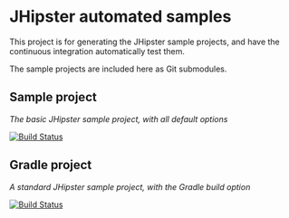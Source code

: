 JHipster automated samples
==========================

This project is for generating the JHipster sample projects, and have the continuous integration automatically test them.

The sample projects are included here as Git submodules.

## Sample project

_The basic JHipster sample project, with all default options_

[![Build Status](https://drone.io/github.com/jhipster/jhipster-sample-app/status.png)](https://drone.io/github.com/jhipster/jhipster-sample-app/latest)

## Gradle project

_A standard JHipster sample project, with the Gradle build option_

[![Build Status](https://drone.io/github.com/jhipster/jhipster-sample-app-gradle/status.png)](https://drone.io/github.com/jhipster/jhipster-sample-app-gradle/latest)
